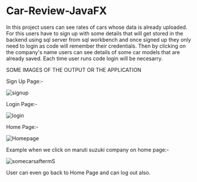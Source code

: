 # Car-Review-JavaFX
In this project users can see rates of cars whose data is already uploaded. For this users have to sign up with some details that will get stored in the backend using sql server from sql workbench and once signed up they only need to login as code will remember their credentials. Then by clicking on the company's name users can see details of some car models that are already saved. Each time user runs code login will be necesarry.

SOME IMAGES OF THE OUTPUT OR THE APPLICATION

Sign Up Page:-

![signup](https://user-images.githubusercontent.com/72250893/118377742-d2e40400-b5ec-11eb-9dfe-7b9ae6843c15.PNG)

Login Page:-

![login](https://user-images.githubusercontent.com/72250893/118377747-dbd4d580-b5ec-11eb-92e9-643a3c1f9789.PNG)

Home Page:-

![Homepage](https://user-images.githubusercontent.com/72250893/118377752-e42d1080-b5ec-11eb-80b6-dcfbac64a609.PNG)

Example when we click on maruti suzuki company on home page:-

![somecarsaftermS](https://user-images.githubusercontent.com/72250893/118377768-fa3ad100-b5ec-11eb-890c-f34b2e2521d6.PNG)


User can even go back to Home Page and can log out also.


